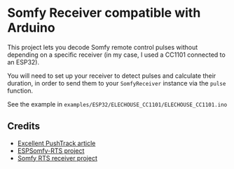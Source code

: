 # Somfy Receiver compatible with Arduino

This project lets you decode Somfy remote control pulses without depending on a specific receiver (in my case, I used a CC1101 connected to an ESP32).

You will need to set up your receiver to detect pulses and calculate their duration, in order to send them to your ``SomfyReceiver`` instance via the ``pulse`` function.

See the example in ``examples/ESP32/ELECHOUSE_CC1101/ELECHOUSE_CC1101.ino``

## Credits

- [Excellent PushTrack article](https://pushstack.wordpress.com/somfy-rts-protocol/)
- [ESPSomfy-RTS project](https://github.com/rstrouse/ESPSomfy-RTS)
- [Somfy RTS receiver project](https://github.com/walterbrebels/somfy-rts)